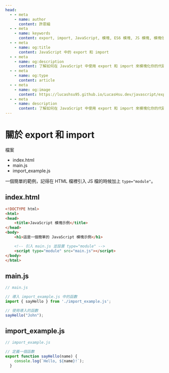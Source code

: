 ```yaml
---
head:
  - - meta
    - name: author
      content: 許恩綸
  - - meta
    - name: keywords
      content: export, import, JavaScript, 模塊, ES6 模塊, JS 模塊, 模塊化
  - - meta
    - name: og:title
      content: JavaScript 中的 export 和 import
  - - meta
    - name: og:description
      content: 了解如何在 JavaScript 中使用 export 和 import 來模塊化你的代碼，並通過簡單的範例展示如何在 HTML 中引入 JavaScript 模塊。
  - - meta
    - name: og:type
      content: article
  - - meta
    - name: og:image
      content: https://lucashsu95.github.io/LucasHsu.dev/javascript/export-import.html
  - - meta
    - name: description
      content: 了解如何在 JavaScript 中使用 export 和 import 來模塊化你的代碼，並通過簡單的範例展示如何在 HTML 中引入 JavaScript 模塊。
---
```


# 關於 export 和 import

檔案
- index.html
- main.js
- import_example.js

一個簡單的範例，記得在 HTML 檔裡引入 JS 檔的時候加上 `type="module"`。

## index.html

```html
<!DOCTYPE html>
<html>
<head>
    <title>JavaScript 模塊示例</title>
</head>
<body>
    <h1>這是一個簡單的 JavaScript 模塊示例</h1>

    <!-- 引入 main.js 並設置 type="module" -->
    <script type="module" src="main.js"></script>
</body>
</html>

```

## main.js

```javascript
// main.js

// 導入 import_example.js 中的函數
import { sayHello } from './import_example.js';

// 使用導入的函數
sayHello("John");

```

## import_example.js

```javascript
// import_example.js

// 定義一個函數
export function sayHello(name) {
    console.log(`Hello, ${name}!`);
  }
```